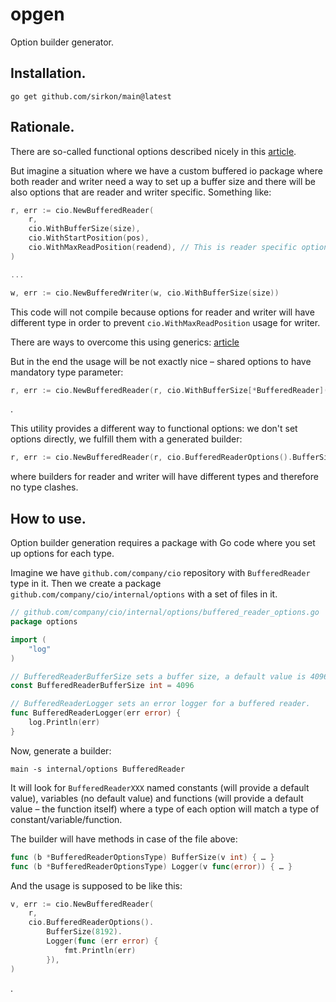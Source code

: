 # opgen

Option builder generator.

## Installation.

```shell
go get github.com/sirkon/main@latest
```

## Rationale.

There are so-called functional options described nicely in this [article](https://golang.cafe/blog/golang-functional-options-pattern.html).

But imagine a situation where we have a custom buffered io package where both reader and writer need a way to set up
a buffer size and there will be also options that are reader and writer specific. Something like:


```go
r, err := cio.NewBufferedReader(
	r, 
	cio.WithBufferSize(size), 
	cio.WithStartPosition(pos), 
	cio.WithMaxReadPosition(readend), // This is reader specific options. 
)

...

w, err := cio.NewBufferedWriter(w, cio.WithBufferSize(size))
```

This code will not compile because options for reader and writer will have different type in order to prevent
`cio.WithMaxReadPosition` usage for writer.

There are ways to overcome this using generics: [article](https://golang.design/research/generic-option/)

But in the end the usage will be not exactly nice – shared options to have mandatory type parameter:

```go
r, err := cio.NewBufferedReader(r, cio.WithBufferSize[*BufferedReader](size))
```
.

This utility provides a different way to functional options: we don't set options directly, we fulfill them with a 
generated builder:

```go
r, err := cio.NewBufferedReader(r, cio.BufferedReaderOptions().BufferSize(size))
```

where builders for reader and writer will have different types and therefore no type clashes.

## How to use.

Option builder generation requires a package with Go code where you set up options for each type.

Imagine we have `github.com/company/cio` repository with `BufferedReader` type in it. Then we create a package
`github.com/company/cio/internal/options` with a set of files in it.

```go
// github.com/company/cio/internal/options/buffered_reader_options.go
package options

import (
	"log"
)

// BufferedReaderBufferSize sets a buffer size, a default value is 4096.
const BufferedReaderBufferSize int = 4096

// BufferedReaderLogger sets an error logger for a buffered reader.
func BufferedReaderLogger(err error) {
	log.Println(err)
}
```

Now, generate a builder:

```shell
main -s internal/options BufferedReader
```

It will look for `BufferedReaderXXX` named constants (will provide a default value), variables (no default value) and
functions (will provide a default value – the function itself) where a type of each option will match a type of constant/variable/function.

The builder will have methods in case of the file above:

```go
func (b *BufferedReaderOptionsType) BufferSize(v int) { … }
func (b *BufferedReaderOptionsType) Logger(v func(error)) { … }
```

And the usage is supposed to be like this:

```go
v, err := cio.NewBufferedReader(
	r, 
	cio.BufferedReaderOptions().
		BufferSize(8192).
		Logger(func (err error) {
	        fmt.Println(err)
        }), 
)
```
.
